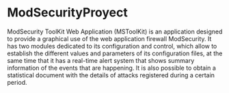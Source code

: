 # ModSecurityProyect

ModSecurity ToolKit Web Application (MSToolKit) is an application designed to provide a graphical use
of the web application firewall ModSecurity. It has two modules dedicated to its configuration and control, 
which allow to establish the different values and parameters of its configuration files, at the same time 
that it has a real-time alert system that shows summary information of the events that are happening. It is
also possible to obtain a statistical document with the details of attacks registered during a certain period.
